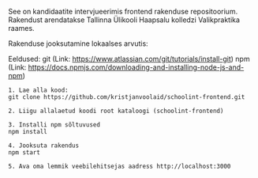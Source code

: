 See on kandidaatite intervjueerimis frontend rakenduse repositoorium.
Rakendust arendatakse Tallinna Ülikooli Haapsalu kolledzi Valikpraktika raames.

Rakenduse jooksutamine lokaalses arvutis:

Eeldused:
git (Link: https://www.atlassian.com/git/tutorials/install-git)
npm (Link: https://docs.npmjs.com/downloading-and-installing-node-js-and-npm)


    1. Lae alla kood:
    git clone https://github.com/kristjanvoolaid/schoolint-frontend.git

    2. Liigu allalaetud koodi root kataloogi (schoolint-frontend)

    3. Installi npm sõltuvused
    npm install

    4. Jooksuta rakendus
    npm start

    5. Ava oma lemmik veebilehitsejas aadress http://localhost:3000